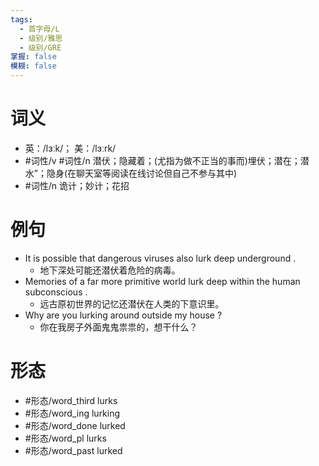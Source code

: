 ```yaml
---
tags:
  - 首字母/L
  - 级别/雅思
  - 级别/GRE
掌握: false
模糊: false
---
```

# 词义
- 英：/lɜːk/； 美：/lɜːrk/
- #词性/v #词性/n  潜伏；隐藏着；(尤指为做不正当的事而)埋伏；潜在；潜水”；隐身(在聊天室等阅读在线讨论但自己不参与其中)
- #词性/n  诡计；妙计；花招
# 例句
- It is possible that dangerous viruses also lurk deep underground .
	- 地下深处可能还潜伏着危险的病毒。
- Memories of a far more primitive world lurk deep within the human subconscious .
	- 远古原初世界的记忆还潜伏在人类的下意识里。
- Why are you lurking around outside my house ?
	- 你在我房子外面鬼鬼祟祟的，想干什么？
# 形态
- #形态/word_third lurks
- #形态/word_ing lurking
- #形态/word_done lurked
- #形态/word_pl lurks
- #形态/word_past lurked
